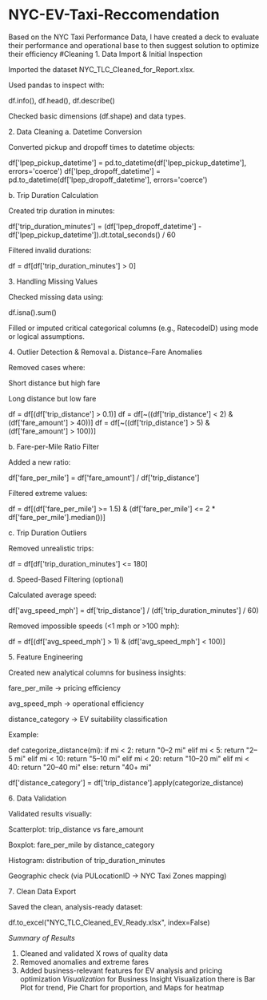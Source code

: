 # NYC-EV-Taxi-Reccomendation
Based on the NYC Taxi Performance Data, I have created a deck to evaluate their performance and operational base to then suggest solution to optimize their efficiency
#Cleaning
1️. Data Import & Initial Inspection

Imported the dataset NYC_TLC_Cleaned_for_Report.xlsx.

Used pandas to inspect with:

df.info(), df.head(), df.describe()


Checked basic dimensions (df.shape) and data types.

2️. Data Cleaning
a. Datetime Conversion

Converted pickup and dropoff times to datetime objects:

df['lpep_pickup_datetime'] = pd.to_datetime(df['lpep_pickup_datetime'], errors='coerce')
df['lpep_dropoff_datetime'] = pd.to_datetime(df['lpep_dropoff_datetime'], errors='coerce')

b. Trip Duration Calculation

Created trip duration in minutes:

df['trip_duration_minutes'] = (df['lpep_dropoff_datetime'] - df['lpep_pickup_datetime']).dt.total_seconds() / 60


Filtered invalid durations:

df = df[df['trip_duration_minutes'] > 0]

3️. Handling Missing Values

Checked missing data using:

df.isna().sum()


Filled or imputed critical categorical columns (e.g., RatecodeID) using mode or logical assumptions.

4️. Outlier Detection & Removal
a. Distance–Fare Anomalies

Removed cases where:

Short distance but high fare

Long distance but low fare

df = df[(df['trip_distance'] > 0.1)]
df = df[~((df['trip_distance'] < 2) & (df['fare_amount'] > 40))]
df = df[~((df['trip_distance'] > 5) & (df['fare_amount'] > 100))]

b. Fare-per-Mile Ratio Filter

Added a new ratio:

df['fare_per_mile'] = df['fare_amount'] / df['trip_distance']


Filtered extreme values:

df = df[(df['fare_per_mile'] >= 1.5) & (df['fare_per_mile'] <= 2 * df['fare_per_mile'].median())]

c. Trip Duration Outliers

Removed unrealistic trips:

df = df[df['trip_duration_minutes'] <= 180]

d. Speed-Based Filtering (optional)

Calculated average speed:

df['avg_speed_mph'] = df['trip_distance'] / (df['trip_duration_minutes'] / 60)


Removed impossible speeds (<1 mph or >100 mph):

df = df[(df['avg_speed_mph'] > 1) & (df['avg_speed_mph'] < 100)]

5️. Feature Engineering

Created new analytical columns for business insights:

fare_per_mile → pricing efficiency

avg_speed_mph → operational efficiency

distance_category → EV suitability classification

Example:

def categorize_distance(mi):
    if mi < 2: return "0–2 mi"
    elif mi < 5: return "2–5 mi"
    elif mi < 10: return "5–10 mi"
    elif mi < 20: return "10–20 mi"
    elif mi < 40: return "20–40 mi"
    else: return "40+ mi"

df['distance_category'] = df['trip_distance'].apply(categorize_distance)

6️. Data Validation

Validated results visually:

Scatterplot: trip_distance vs fare_amount

Boxplot: fare_per_mile by distance_category

Histogram: distribution of trip_duration_minutes

Geographic check (via PULocationID → NYC Taxi Zones mapping)

7️.  Clean Data Export

Saved the clean, analysis-ready dataset:

df.to_excel("NYC_TLC_Cleaned_EV_Ready.xlsx", index=False)

*Summary of Results*



1.  Cleaned and validated X rows of quality data
2. Removed anomalies and extreme fares
3. Added business-relevant features for EV analysis and pricing optimization
*Visualization*
for Business Insight Visualization there is Bar Plot for trend, Pie Chart for proportion, and Maps for heatmap
